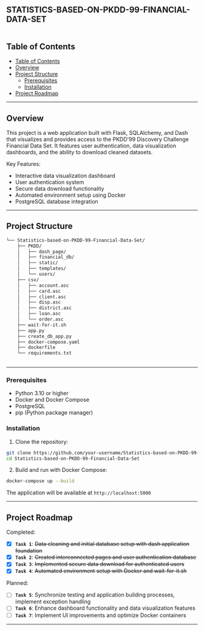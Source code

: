 <div align="left">
    <div style="display: inline-block;">
        <h2 style="display: inline-block; vertical-align: middle; margin-top: 0;">STATISTICS-BASED-ON-PKDD-99-FINANCIAL-DATA-SET</h2>
    </div>
</div>

##  Table of Contents

- [Table of Contents](#table-of-contents)
- [Overview](#overview)
- [Project Structure](#project-structure)
	- [Prerequisites](#prerequisites)
	- [Installation](#installation)
- [Project Roadmap](#project-roadmap)

---

##  Overview

This project is a web application built with Flask, SQLAlchemy, and Dash that visualizes and provides access to the PKDD'99 Discovery Challenge Financial Data Set. It features user authentication, data visualization dashboards, and the ability to download cleaned datasets.

Key Features:
- Interactive data visualization dashboard
- User authentication system
- Secure data download functionality
- Automated environment setup using Docker
- PostgreSQL database integration

---

##  Project Structure

```sh
└── Statistics-based-on-PKDD-99-Financial-Data-Set/
    ├── PKDD/                          
    │   ├── dash_page/              
    │   ├── financial_db/              
    │   ├── static/                    
    │   ├── templates/                 
    │   └── users/                     
    ├── csv/                           
    │   ├── account.asc
    │   ├── card.asc
    │   ├── client.asc
    │   ├── disp.asc
    │   ├── district.asc
    │   ├── loan.asc
    │   └── order.asc
    ├── wait-for-it.sh     
    ├── app.py     
    ├── create_db_app.py           
    ├── docker-compose.yaml          
    ├── dockerfile               
    └── requirements.txt                 
          
```


---

###  Prerequisites

- Python 3.10 or higher
- Docker and Docker Compose
- PostgreSQL
- pip (Python package manager)

### Installation

1. Clone the repository:
```bash
git clone https://github.com/your-username/Statistics-based-on-PKDD-99-Financial-Data-Set.git
cd Statistics-based-on-PKDD-99-Financial-Data-Set
```

2. Build and run with Docker Compose:
```bash
docker-compose up --build
```

The application will be available at `http://localhost:5000`

---

##  Project Roadmap

Completed:
- [X] **`Task 1`**: <strike>Data cleaning and initial database setup with dash application foundation</strike>
- [X] **`Task 2`**: <strike>Created interconnected pages and user authentication database</strike>
- [X] **`Task 3`**: <strike>Implemented secure data download for authenticated users</strike>
- [X] **`Task 4`**: <strike>Automated environment setup with Docker and wait-for-it.sh</strike>

Planned:
- [ ] **`Task 5`**: Synchronize testing and application building processes, implement exception handling
- [ ] **`Task 6`**: Enhance dashboard functionality and data visualization features
- [ ] **`Task 7`**: Implement UI improvements and optimize Docker containers

---

